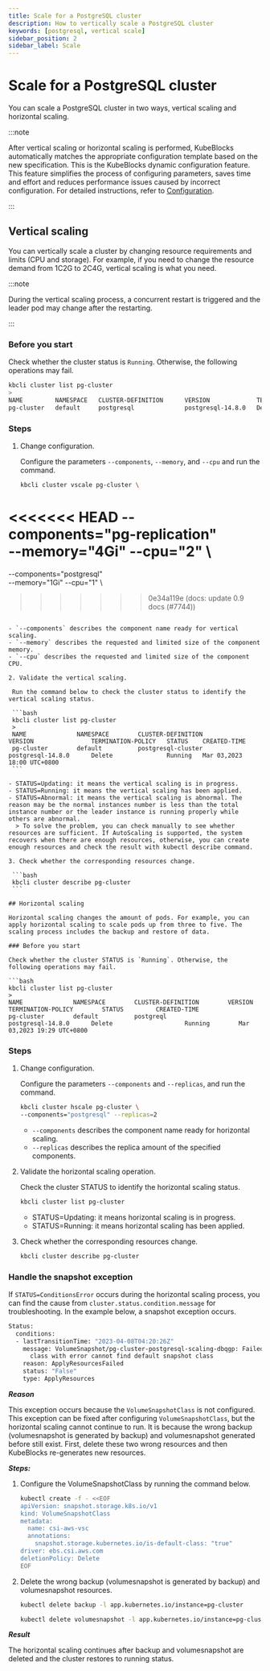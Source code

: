 ```yaml
---
title: Scale for a PostgreSQL cluster
description: How to vertically scale a PostgreSQL cluster
keywords: [postgresql, vertical scale]
sidebar_position: 2
sidebar_label: Scale
---
```


# Scale for a PostgreSQL cluster

You can scale a PostgreSQL cluster in two ways, vertical scaling and horizontal scaling.

:::note

After vertical scaling or horizontal scaling is performed, KubeBlocks automatically matches the appropriate configuration template based on the new specification. This is the KubeBlocks dynamic configuration feature. This feature simplifies the process of configuring parameters, saves time and effort and reduces performance issues caused by incorrect configuration. For detailed instructions, refer to [Configuration](./../configuration/configuration.md).

:::

## Vertical scaling

You can vertically scale a cluster by changing resource requirements and limits (CPU and storage). For example, if you need to change the resource demand from 1C2G to 2C4G, vertical scaling is what you need.

:::note

During the vertical scaling process, a concurrent restart is triggered and the leader pod may change after the restarting.

:::

### Before you start

Check whether the cluster status is `Running`. Otherwise, the following operations may fail.

```bash
kbcli cluster list pg-cluster
>
NAME         NAMESPACE   CLUSTER-DEFINITION      VERSION             TERMINATION-POLICY   STATUS    CREATED-TIME
pg-cluster   default     postgresql              postgresql-14.8.0   Delete               Running   Mar 03,2023 18:00 UTC+0800
```

### Steps

1. Change configuration.

   Configure the parameters `--components`, `--memory`, and `--cpu` and run the command.

   ```bash
   kbcli cluster vscale pg-cluster \
<<<<<<< HEAD
   --components="pg-replication" \
   --memory="4Gi" --cpu="2" \
=======
   --components="postgresql" \
   --memory="1Gi" --cpu="1" \
>>>>>>> 0e34a119e (docs: update 0.9 docs (#7744))
   ```

   - `--components` describes the component name ready for vertical scaling.
   - `--memory` describes the requested and limited size of the component memory.
   - `--cpu` describes the requested and limited size of the component CPU.

2. Validate the vertical scaling.

    Run the command below to check the cluster status to identify the vertical scaling status.

    ```bash
    kbcli cluster list pg-cluster
    >
    NAME              NAMESPACE        CLUSTER-DEFINITION            VERSION                TERMINATION-POLICY   STATUS    CREATED-TIME
    pg-cluster        default          postgresql-cluster            postgresql-14.8.0      Delete               Running   Mar 03,2023 18:00 UTC+0800
    ```

   - STATUS=Updating: it means the vertical scaling is in progress.
   - STATUS=Running: it means the vertical scaling has been applied.
   - STATUS=Abnormal: it means the vertical scaling is abnormal. The reason may be the normal instances number is less than the total instance number or the leader instance is running properly while others are abnormal.
     > To solve the problem, you can check manually to see whether resources are sufficient. If AutoScaling is supported, the system recovers when there are enough resources, otherwise, you can create enough resources and check the result with kubectl describe command.

3. Check whether the corresponding resources change.

    ```bash
    kbcli cluster describe pg-cluster
    ```

## Horizontal scaling

Horizontal scaling changes the amount of pods. For example, you can apply horizontal scaling to scale pods up from three to five. The scaling process includes the backup and restore of data.

### Before you start

Check whether the cluster STATUS is `Running`. Otherwise, the following operations may fail.

```bash
kbcli cluster list pg-cluster
>
NAME              NAMESPACE        CLUSTER-DEFINITION        VERSION                TERMINATION-POLICY        STATUS         CREATED-TIME
pg-cluster        default          postgreql                 postgresql-14.8.0      Delete                    Running        Mar 03,2023 19:29 UTC+0800
```

### Steps

1. Change configuration.

    Configure the parameters `--components` and `--replicas`, and run the command.

    ```bash
    kbcli cluster hscale pg-cluster \
    --components="postgresql" --replicas=2
    ```

    - `--components` describes the component name ready for horizontal scaling.
    - `--replicas` describes the replica amount of the specified components.

2. Validate the horizontal scaling operation.

    Check the cluster STATUS to identify the horizontal scaling status.

    ```bash
    kbcli cluster list pg-cluster
    ```

    - STATUS=Updating: it means horizontal scaling is in progress.
    - STATUS=Running: it means horizontal scaling has been applied.

3. Check whether the corresponding resources change.

    ```bash
    kbcli cluster describe pg-cluster
    ```

### Handle the snapshot exception

If `STATUS=ConditionsError` occurs during the horizontal scaling process, you can find the cause from `cluster.status.condition.message` for troubleshooting.
In the example below, a snapshot exception occurs.

```bash
Status:
  conditions: 
  - lastTransitionTime: "2023-04-08T04:20:26Z"
    message: VolumeSnapshot/pg-cluster-postgresql-scaling-dbqgp: Failed to set default snapshot
      class with error cannot find default snapshot class
    reason: ApplyResourcesFailed
    status: "False"
    type: ApplyResources
```

***Reason***

This exception occurs because the `VolumeSnapshotClass` is not configured. This exception can be fixed after configuring `VolumeSnapshotClass`, but the horizontal scaling cannot continue to run. It is because the wrong backup (volumesnapshot is generated by backup) and volumesnapshot generated before still exist. First, delete these two wrong resources and then KubeBlocks re-generates new resources.

***Steps:***

1. Configure the VolumeSnapshotClass by running the command below.

    ```bash
    kubectl create -f - <<EOF
    apiVersion: snapshot.storage.k8s.io/v1
    kind: VolumeSnapshotClass
    metadata:
      name: csi-aws-vsc
      annotations:
        snapshot.storage.kubernetes.io/is-default-class: "true"
    driver: ebs.csi.aws.com
    deletionPolicy: Delete
    EOF
    ```

2. Delete the wrong backup (volumesnapshot is generated by backup) and volumesnapshot resources.

    ```bash
    kubectl delete backup -l app.kubernetes.io/instance=pg-cluster
   
    kubectl delete volumesnapshot -l app.kubernetes.io/instance=pg-cluster
    ```

***Result***

The horizontal scaling continues after backup and volumesnapshot are deleted and the cluster restores to running status.
